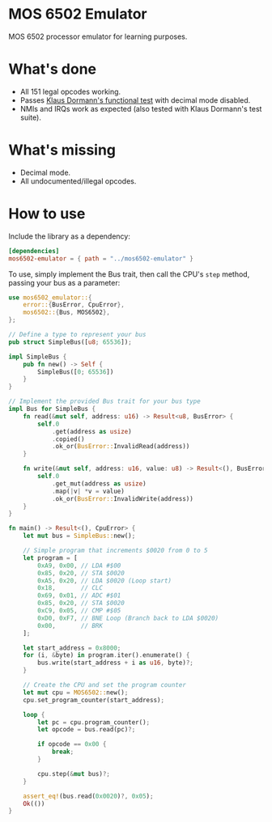 # MOS 6502 Emulator

MOS 6502 processor emulator for learning purposes.

# What's done #
- All 151 legal opcodes working.
- Passes [Klaus Dormann's functional test](https://github.com/Klaus2m5/6502_65C02_functional_tests) with decimal mode disabled.
- NMIs and IRQs work as expected (also tested with Klaus Dormann's test suite).

# What's missing #
- Decimal mode.
- All undocumented/illegal opcodes.

# How to use #
Include the library as a dependency:
```toml
[dependencies]
mos6502-emulator = { path = "../mos6502-emulator" }
```

To use, simply implement the Bus trait, then call the CPU's `step` method, passing your bus as a parameter:
```rust
use mos6502_emulator::{
    error::{BusError, CpuError},
    mos6502::{Bus, MOS6502},
};

// Define a type to represent your bus
pub struct SimpleBus([u8; 65536]);

impl SimpleBus {
    pub fn new() -> Self {
        SimpleBus([0; 65536])
    }
}

// Implement the provided Bus trait for your bus type
impl Bus for SimpleBus {
    fn read(&mut self, address: u16) -> Result<u8, BusError> {
        self.0
            .get(address as usize)
            .copied()
            .ok_or(BusError::InvalidRead(address))
    }

    fn write(&mut self, address: u16, value: u8) -> Result<(), BusError> {
        self.0
            .get_mut(address as usize)
            .map(|v| *v = value)
            .ok_or(BusError::InvalidWrite(address))
    }
}

fn main() -> Result<(), CpuError> {
    let mut bus = SimpleBus::new();

    // Simple program that increments $0020 from 0 to 5
    let program = [
        0xA9, 0x00, // LDA #$00
        0x85, 0x20, // STA $0020
        0xA5, 0x20, // LDA $0020 (Loop start)
        0x18,       // CLC
        0x69, 0x01, // ADC #$01
        0x85, 0x20, // STA $0020
        0xC9, 0x05, // CMP #$05
        0xD0, 0xF7, // BNE Loop (Branch back to LDA $0020)
        0x00,       // BRK
    ];

    let start_address = 0x8000;
    for (i, &byte) in program.iter().enumerate() {
        bus.write(start_address + i as u16, byte)?;
    }

    // Create the CPU and set the program counter
    let mut cpu = MOS6502::new();
    cpu.set_program_counter(start_address);

    loop {
        let pc = cpu.program_counter();
        let opcode = bus.read(pc)?;

        if opcode == 0x00 {
            break;
        }

        cpu.step(&mut bus)?;
    }

    assert_eq!(bus.read(0x0020)?, 0x05);
    Ok(())
}
```